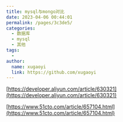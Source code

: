 ```yaml
---
title: mysql与mongo对比
date: 2023-04-06 00:44:01
permalink: /pages/3c3de5/
categories:
  - 数据库
  - mysql
  - 其他
tags:
  - 
author: 
  name: xugaoyi
  link: https://github.com/xugaoyi
---
```

[https://developer.aliyun.com/article/630321](https://developer.aliyun.com/article/630321)



[https://www.51cto.com/article/657104.html](https://www.51cto.com/article/657104.html)